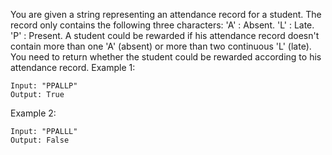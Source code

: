 You are given a string representing an attendance record for a student. The record only contains the following three characters:
'A' : Absent.
'L' : Late.
'P' : Present.
A student could be rewarded if his attendance record doesn't contain more than one 'A' (absent) or more than two continuous 'L' (late).
You need to return whether the student could be rewarded according to his attendance record.
Example 1:
```
Input: "PPALLP"
Output: True
```
Example 2:
```
Input: "PPALLL"
Output: False
```